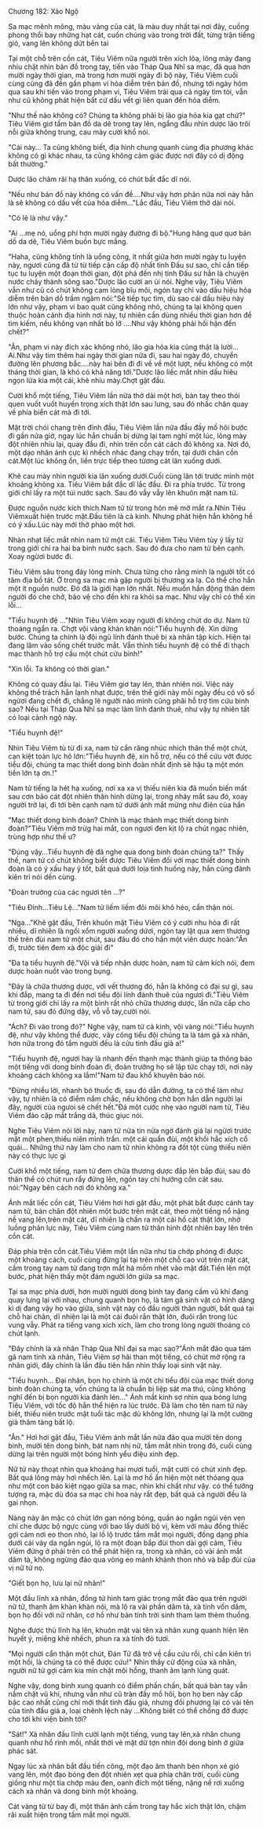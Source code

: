 




Chương 182: Xảo Ngộ


Sa mạc mênh mông, màu vàng của cát, là màu duy nhất tại nơi đây, cuồng phong thổi bay những hạt cát, cuốn chúng vào trong trời đất, từng trận tiếng gió, vang lên không dứt bên tai

Tại một chỗ trên cồn cát, Tiêu Viêm nữa người trên xích lõa, lông mày đang nhíu chặt nhìn bản đồ trong tay, tiến vào Tháp Qua Nhĩ sa mạc, đã qua hơn mười ngày thời gian, mà trong hơn mười ngày đi bộ này, Tiêu Viêm cuối cùng cũng đã đến gần phạm vi hỏa diễm trên bản đồ, nhưng tới ngày hôm qua sau khi tiến vào trong phạm vi, Tiêu Viêm trải qua cả ngày tìm tòi, vẫn như cũ không phát hiện bất cứ dấu vết gì liên quan đến hỏa diễm.

"Như thế nào không có? Chúng ta không phãi bị lão gia hỏa kia gạt chứ?" Tiêu Viêm giơ tấm bản đồ da dê trong tay lên, ngẩng đầu nhìn dược lão trôi nỗi giữa không trung, cau mày cười khổ nói.

"Cái này… Ta cũng không biết, địa hình chung quanh cùng địa phương khác không có gì khác nhau, ta cũng không cảm giác được nơi đây có dị động bất thường."

Dược lão châm rãi hạ thân xuống, có chút bất đắc dĩ nói.

"Nếu như bản đồ này không có vấn đề….Như vậy hơn phân nữa nơi này hẳn là sẽ không có dấu vết của hỏa diễm…"Lắc đầu, Tiêu Viêm thở dài nói.

"Có lẽ là như vậy."

"Ai …mẹ nó, uổng phí hơn mười ngày đường đi bộ."Hung hăng quơ quơ bản dồ da dê, Tiêu Viêm buồn bực mắng.

"Haha, cũng không tính là uổng công, ít nhất giữa hơn mười ngày tu luyện này, ngươi cũng đã từ từ tiếp cận cấp độ nhất tinh Đấu sư sao, chỉ cần tiếp tục tu luyện một đoạn thời gian, đột phá đến nhị tinh Đấu sư hẳn là chuyện nước chảy thành sông sao."Dược lão cười an ủi nói. Nghe vậy, Tiêu Viêm vẫn như cũ có chút không cam lòng bĩu môi, ngón tay chỉ vào dấu hiệu hỏa diễm trên bản dồ trầm ngâm nói:"Sẽ tiếp tục tìm, dù sao cái dấu hiệu này lớn như vậy, phạm vi bao quát cũng không nhỏ, chúng ta lại không quen thuộc hoàn cảnh địa hình nơi này, tự nhiên cần dùng nhiều thời gian hơn để tìm kiếm, nếu không vạn nhất bỏ lỡ ….Như vậy không phải hối hận đến chết?"

"Ân, phạm vi này đích xác không nhỏ, lão gia hỏa kia cũng thật là lười…Ai.Như vậy tìm thêm hai ngày thời gian nữa đi, sau hai ngày đó, chuyển đường lên phương bắc….này hai bên đi đi về về một lượt, nếu không có một tháng thời gian, là khó có khả năng tới."Dược lão liếc mắt nhìn dấu hiêu ngọn lửa kia một cái, khẽ nhíu mày.Chợt gật đầu.

Cười khổ một tiếng, Tiêu Viêm lần nữa thở dài một hơi, bàn tay theo thói quen vuốt vuốt huyền trọng xích thật lớn sau lưng, sau đó nhấc chân quay về phía biển cát mà đi tới.

Mặt trời chói chang trên đỉnh đầu, Tiêu Viêm lần nữa đầu đầy mồ hôi bước đi gần nửa giờ, ngay lúc hắn chuẩn bị dừng lại tạm nghĩ một lúc, lông mày đột nhiên nhíu lại, quay đầu đi, nhìn trên cồn cát cách đó không xa. Nơi đó, một dạo nhân ảnh cực kì nhếch nhác đang chạy trốn, tại dưới chân cồn cát.Một lúc không ổn, liền trực tiếp theo từơng cát lăn xuống dưới.

Khẽ cau mày nhìn người kia lăn xuống dưới.Cuối cùng lăn tới trước mình một khoảng không xa. Tiêu Viêm bất đắc dĩ lắc đầu. Đi ra phía trước. Từ trong giới chỉ lấy ra một túi nước sạch. Sau đó vẫy vẫy lên khuôn mặt nam tử.

Được nguồn nước kích thích.Nam tử từ trong hôn mê mở mắt ra.Nhìn Tiêu Viêmxuất hiện trước mặt.Đầu tiên là cả kinh. Nhưng phát hiện hắn không hề có ý xấu.Lúc này mới thở phào một hơi.

Nhàn nhạt liếc mắt nhìn nam tử một cái. Tiêu Viêm Tiêu Viêm tùy ý lấy từ trong giới chỉ ra hai ba bình nước sạch. Sau đó đưa cho nam tử bên cạnh. Xoay ngừơi bước đi.

Tiêu Viêm sâu trong đáy lòng mình. Chưa từng cho rằng mình là người tốt có tâm địa bồ tát. Ở trong sa mạc mà gặp người bị thương xa lạ. Có thể cho hắn một ít nguồn nước. Đó đã là giới hạn lớn nhất. Nếu muốn hắn động thân dem người đó che chở, bảo vệ cho đến khi ra khỏi sa mạc. Như vậy chỉ có thể xin lỗi…

"Tiểu huynh đệ …"Nhìn Tiêu Viêm xoay người đi không chút do dự. Nam tử thoáng ngẩn ra. Chợt vội vàng khàn khàn nói:"Tiểu huynh đệ. Xin dừng bước. Chúng ta chính là đội ngũ lính đánh thuê bị xà nhân tập kích. Hiện tại đang lâm vào sống chết trước mắt. Vẫn thỉnh tiểu huynh đệ có thể đi thạch mạc thành hỗ trợ cầu một chút cứu binh!"

"Xin lỗi. Ta không có thời gian."

Không có quay đầu lại. Tiêu Viêm giơ tay lên, thản nhiên nói. Việc này không thể trách hắn lạnh nhạt được, trên thế giới này mỗi ngày đều có vô số ngừơi đang chết đi, chẳng lẽ người nào mình cũng phãi hỗ trợ tìm cứu binh sao? Nếu tại Tháp Qua Nhĩ sa mạc làm lính đánh thuê, như vậy tự nhiên tất có loại cảnh ngộ này.

"Tiểu huynh đệ!"

Nhìn Tiêu Viêm tù từ đi xa, nam tử cắn răng nhúc nhích thân thể một chút, cạn kiệt toàn lực hô lớn:"Tiểu huynh đệ, xin hỗ trợ, nếu có thể cứu vớt được tiểu đội, chúng ta mạc thiết dong binh đoàn nhất định sẽ hậu tạ một món tiền lớn tạ ơn.!"

Nam tử tiếng la hét hạ xuống, nơi xa xa vị thiếu niên kia đã muốn biến mất sau cơn bão cát đột nhiên thân hình dừng lại, trong nháy mắt sau đó, xoay người trở lại, đi tới bên cạnh nam tử dưới ánh mắt mừng như điên của hắn

"Mạc thiết dong binh đoàn? Chính là mạc thành mạc thiết dong binh đoàn?"Tiêu Viêm mở trừg hai mắt, con ngươi đen kịt lộ ra chút ngạc nhiên, trùng hợp như thế ư?

"Đúng vậy…Tiểu huynh đệ đã nghe qua dong binh đoàn chúng ta?" Thấy thế, nam tử có chút không biết được Tiêu Viêm đối với mạc thiết dong binh đoàn là có ý xấu hay ý tốt, bất quá dưới loịa tình huống này, hắn cũng đành kiên trì nói dến cùng.

"Đoàn trưởng của các ngươi tên …?"

"Tiêu Đỉnh…Tiêu Lệ…"Nam tử liếm liếm đôi môi khô héo, cẩn thận nói.

"Nga…"Khẽ gật đầu, Trên khuôn mặt Tiêu Viêm có ý cười nhu hòa đi rất nhiều, dĩ nhiên là ngồi xổm người xuống dứơi, ngón tay lật qua xem thương thế trên đùi nam tử một chút, sau đâu đó cho hắn một viên dược hoàn:"Ăn đi, trước tiên đem xà độc giải đi"

"Đa tạ tiểu huynh đệ."Vội vã tiếp nhận dược hoàn, nam tử cảm kích nói, đem dược hoàn nuốt vào trong bụng.

"Đây là chữa thương dược, với vết thương đó, hẳn là không có đại sự gì, sau khi đắp, mang ta đi đến nơi tiểu đội lính đánh thuê của ngươi đi."Tiêu Viêm từ trong giới chỉ lấy ra một bình rất nhỏ chữa thương dược, lần nữa cấp cho nam tử, sau đó đứng dậy, vỗ vỗ tay,cười nói.

"Ách? Đi vào trong đó?" Nghe vậy, nam tử cả kinh, vội vàng nói:"Tiểu huynh đệ, như vậy không thể được, vây công tiểu đội chúng ta là tám gã xà nhân, hơn nữa trong đó tắm người đều là cửu tinh đấu giả a!"

"Tiểu huynh đệ, ngươi hay là nhanh đến thạnh mạc thành giúp ta thông báo một tiếng với dong binh đoàn đi, đoàn trưởng họ sẽ lập tức chạy tới, nơi này khoảng cách không xa lắm!"Nam tử đau khổ khuyên bảo nói.

"Đừng nhiều lời, nhanh bó thuốc đi, sau đó dẫn đường, ta có thể làm như vậy, tự nhiên là có điểm nắm chắc, nếu không chờ bọn hắn dẫn người lại đây, người của ngưoi sẽ chết hết."Đá một cước nhẹ vào người nam tử, Tiêu Viêm đảo cặp mắt trắng dã, thúc giục nói.

Nghe Tiêu Viêm nói lời này, nam tử nửa tin nửa ngờ đánh giá lại ngừơi trước mặt một phen,thiếu niên mình trần. một cái quần đùi, một khối hắc xích cổ quái… Những thứ này làm cho nam tử nhìn không ra đốt tột cùng thiếu niên này có thực lực gì

Cười khổ một tiếng, nam tử đem chữa thương dược đắp lên bắp đùi, sau đó thân thể có chút run rẩy đứng lên, ngón tay chỉ hướng cồn cát sau. nói:"Ngay bên cách nơi đó không xa."

Ánh mắt liếc cồn cát, Tiêu Viêm hơi hơi gật đầu, một phát bắt được cánh tay nam tử, bàn chân đột nhiên một bước trên mặt cát, theo một tiếng nổ nặng nề vang lên,trên mặt cát, dĩ nhiên là chấn ra một cái hố cát thật lớn, nhờ luồng phản lực này, Tiêu Viêm cùng nam tử thân hình đột nhiên bay lên trên cồn cát.

Đáp phía trên cồn cát.Tiêu Viêm một lần nữa như tia chớp phóng đi được một khoảng cách, cuối cùng đừng lại tại trên một chỗ cao vút trên mặt cát, cầm trong tay nam tử đang trợn mắt há mồm nhét vào mặt đất.Tiến lên một bước, phát hiện thấy một đám người lớn giữa sa mạc.

Tại sa mạc phía dưới, hơn mười người dong binh tay đang cầm vũ khí đang quay lưng lại với nhau, chung quanh bọn họ, là tám gã sinh vật có hình dáng kì dị đang vậy họ vào giữa, sinh vật này có đầu người thân người, bất quá tại chỗ hai chân, dĩ nhiên lại là một cái đuôi rắn thật lớn, đuôi rắn trong lúc vung vẫy. Phát ra tiếng vang xích xích, làm cho trong lòng người thoáng có chút lạnh.

"Đây chính là xà nhân Tháp Qua Nhĩ đại sa mạc sao?"Ánh mắt đảo qua tám gã nam tính xà nhân, Tiêu Viêm sợ hãi than một tiếng, có chút mở rộng ra nhãn giới, đây chính là lần đầu tiên hắn nhìn thấy loại sinh vật này.

"Tiểu huynh... Đại nhân, bọn họ chính là một chi tiểu đội của mạc thiết dong binh đoàn chúng ta, vốn chúng ta là chuẩn bị liệp sát ma thú, cũng không nghĩ đến bị bọn người kia đánh lén..." Ánh mắt kính sợ nhìn qua bóng lưng Tiêu Viêm, với tốc độ hắn thể hiện ra lúc trước. Đã làm cho tên nam tử này biết, thiếu niên trước mặt tuổi tác mặc dù không lớn, nhưng lại là một cường giả thâm tàng bất lộ.

"Ân." Hơi hơi gật đầu, Tiêu Viêm ánh mắt lần nữa đảo qua mười tên dong binh, mười tên dong binh, bát nam nhị nữ, tầm mắt nhìn trong đó, cuối cùng dừng lại trên người một bóng hình yểu điệu xinh đẹp.

Nữ tử này thoạt nhìn qua khoảng hai mươi tuổi, mặt cười có chút xinh đẹp. Bất quá lông mày hơi nhếch lên. Lại là mơ hồ ẩn hiện một nét thóang qua như một con báo kiệt ngạo giữa sa mạc, nhìn khí chất như vậy. có thể tưởng tượng ra, mặc dù đóa sa mạc chi hoa này rất đẹp, bất quá cả người đều là gai nhọn.

Nàng này ăn mặc có chút lớn gan nóng bỏng, quần áo ngắn ngủi vẻn vẹn chỉ che được bộ ngực cùng với bao lấy dưới bộ vị, kèm với màu đồng thiếc gợi cảm nơi eo thon nhỏ, lại lồ lộ trước tầm mắt mọi người, đồng dạng phía dưới cái váy da ngắn ngủi, lộ ra một đoạn bắp đùi thon dài gợi cảm, Tiêu Viêm đứng ở phái trên có thể phát hiện ra, trong xà nhân, có vài ánh mắt dâm tà, không ngừng đảo qua vòng eo mảnh khảnh thon nhỏ và bắp đùi của vị nữ tử nọ.

"Giết bọn họ, lưu lại nữ nhân!"

Một đầu lĩnh xà nhân, đồng tử hình tam giác trong mắt đảo qua trên người nữ tử, thanh âm khàn khàn nói, mà lộ ra vài phần dâm tà, xà tính vốn dâm, bọn họ đối với nữ nhân, cơ hồ như bản tính trời sinh tham lam thèm thuồng.

Nghe được thủ lĩnh hạ lên, khuôn mặt vài tên xà nhân xung quanh hiện lên huyết ý, miệng khẽ nhếch, phun ra xà tính đỏ tươi.

"Mọi người cẩn thận một chút, Đán Tử đã trở về cầu cứu rồi, chỉ cần kiên trì một hồi, là chúng ta có thể được cứu!" Nhìn thấy cử động của xà nhân, người nữ tử gợi cảm kia mín chặt môi hồng, thanh âm lạnh lùng quát.

Nghe vậy, dong binh xung quanh có điểm phấn chấn, bất quá bàn tay vẫn nắm chặt vũ khí, nhưng vẫn như cũ tràn đầy mồ hôi, bọn họ ben này cấp bậc cao nhất cũng chỉ mới thất tinh đấu giả, nhưng đối phương lại có vài tên của tinh đấu giả a, loại chênh lệch này …Không biết có thể chống đỡ được cho tới khi viện binh tới?

"Sát!" Xà nhân đầu lĩnh cười lạnh một tiếng, vung tay lên,xà nhân chung quanh như hổ rình mồi, nhất thời vẻ mặt dữ tợn nhìn đội dong binh ở giữa phác sát.

Ngay lúc xà nhân bắt đầu tiến công, một đạo âm thanh bén nhọn xé gió vang lên, một đạo bóng đen đột nhiên xẹt qua phía chân trời, cuối cùng giống như một tia chớp màu đen, oanh đích một tiếng, nặng nề rơi xuống cách xà nhân và dong binh một khoảng.

Cát vàng từ từ bay đi, một thân ảnh cầm trong tay hắc xích thật lớn, chậm rãi xuất hiện trong tầm mắt mọi người.




